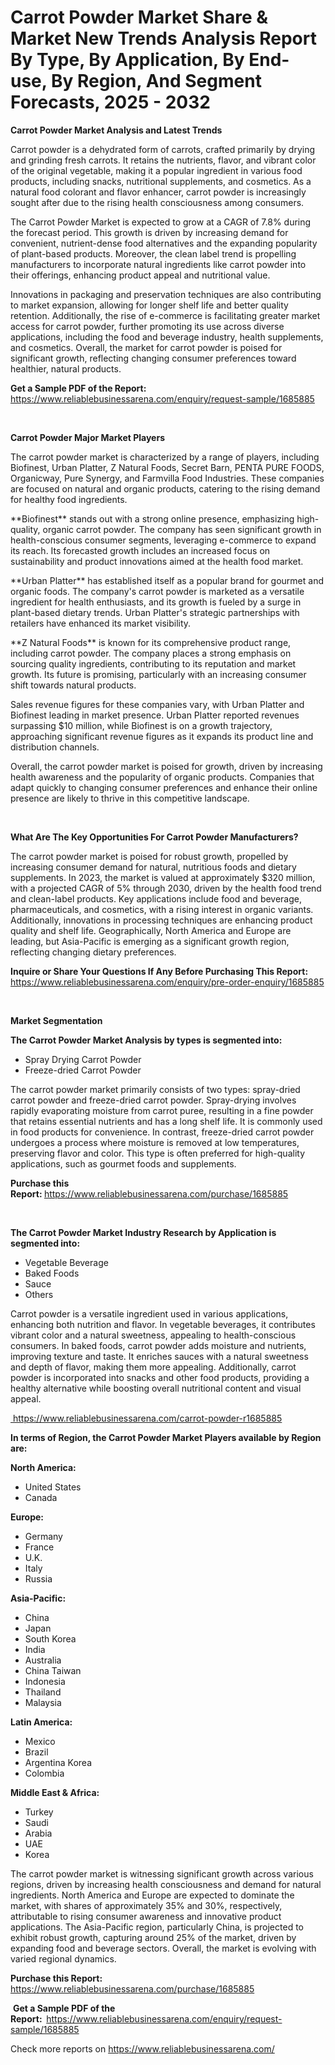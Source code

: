 <p><h1>Carrot Powder Market Share & Market New Trends Analysis Report By Type, By Application, By End-use, By Region, And Segment Forecasts, 2025 - 2032</h1></p><p><strong>Carrot Powder Market Analysis and Latest Trends</strong></p>
<p><p>Carrot powder is a dehydrated form of carrots, crafted primarily by drying and grinding fresh carrots. It retains the nutrients, flavor, and vibrant color of the original vegetable, making it a popular ingredient in various food products, including snacks, nutritional supplements, and cosmetics. As a natural food colorant and flavor enhancer, carrot powder is increasingly sought after due to the rising health consciousness among consumers.</p><p>The Carrot Powder Market is expected to grow at a CAGR of 7.8% during the forecast period. This growth is driven by increasing demand for convenient, nutrient-dense food alternatives and the expanding popularity of plant-based products. Moreover, the clean label trend is propelling manufacturers to incorporate natural ingredients like carrot powder into their offerings, enhancing product appeal and nutritional value.</p><p>Innovations in packaging and preservation techniques are also contributing to market expansion, allowing for longer shelf life and better quality retention. Additionally, the rise of e-commerce is facilitating greater market access for carrot powder, further promoting its use across diverse applications, including the food and beverage industry, health supplements, and cosmetics. Overall, the market for carrot powder is poised for significant growth, reflecting changing consumer preferences toward healthier, natural products.</p></p>
<p><strong>Get a Sample PDF of the Report:&nbsp;</strong> <a href="https://www.reliablebusinessarena.com/enquiry/request-sample/1685885?utm_campaign=1990&utm_medium=2&utm_source=Github&utm_content=ia&utm_term=14022025&utm_id=carrot-powder">https://www.reliablebusinessarena.com/enquiry/request-sample/1685885</a></p>
<p>&nbsp;</p>
<p><strong>Carrot Powder Major Market Players</strong></p>
<p><p>The carrot powder market is characterized by a range of players, including Biofinest, Urban Platter, Z Natural Foods, Secret Barn, PENTA PURE FOODS, Organicway, Pure Synergy, and Farmvilla Food Industries. These companies are focused on natural and organic products, catering to the rising demand for healthy food ingredients.</p><p>**Biofinest** stands out with a strong online presence, emphasizing high-quality, organic carrot powder. The company has seen significant growth in health-conscious consumer segments, leveraging e-commerce to expand its reach. Its forecasted growth includes an increased focus on sustainability and product innovations aimed at the health food market.</p><p>**Urban Platter** has established itself as a popular brand for gourmet and organic foods. The company's carrot powder is marketed as a versatile ingredient for health enthusiasts, and its growth is fueled by a surge in plant-based dietary trends. Urban Platter's strategic partnerships with retailers have enhanced its market visibility.</p><p>**Z Natural Foods** is known for its comprehensive product range, including carrot powder. The company places a strong emphasis on sourcing quality ingredients, contributing to its reputation and market growth. Its future is promising, particularly with an increasing consumer shift towards natural products.</p><p>Sales revenue figures for these companies vary, with Urban Platter and Biofinest leading in market presence. Urban Platter reported revenues surpassing $10 million, while Biofinest is on a growth trajectory, approaching significant revenue figures as it expands its product line and distribution channels.</p><p>Overall, the carrot powder market is poised for growth, driven by increasing health awareness and the popularity of organic products. Companies that adapt quickly to changing consumer preferences and enhance their online presence are likely to thrive in this competitive landscape.</p></p>
<p>&nbsp;</p>
<p><strong>What Are The Key Opportunities For Carrot Powder Manufacturers?</strong></p>
<p><p>The carrot powder market is poised for robust growth, propelled by increasing consumer demand for natural, nutritious foods and dietary supplements. In 2023, the market is valued at approximately $320 million, with a projected CAGR of 5% through 2030, driven by the health food trend and clean-label products. Key applications include food and beverage, pharmaceuticals, and cosmetics, with a rising interest in organic variants. Additionally, innovations in processing techniques are enhancing product quality and shelf life. Geographically, North America and Europe are leading, but Asia-Pacific is emerging as a significant growth region, reflecting changing dietary preferences.</p></p>
<p><strong>Inquire or Share Your Questions If Any Before Purchasing This Report:</strong> <a href="https://www.reliablebusinessarena.com/enquiry/pre-order-enquiry/1685885?utm_campaign=1990&utm_medium=2&utm_source=Github&utm_content=ia&utm_term=14022025&utm_id=carrot-powder">https://www.reliablebusinessarena.com/enquiry/pre-order-enquiry/1685885</a></p>
<p>&nbsp;</p>
<p><strong>Market Segmentation</strong></p>
<p><strong>The Carrot Powder Market Analysis by types is segmented into:</strong></p>
<p><ul><li>Spray Drying Carrot Powder</li><li>Freeze-dried Carrot Powder</li></ul></p>
<p><p>The carrot powder market primarily consists of two types: spray-dried carrot powder and freeze-dried carrot powder. Spray-drying involves rapidly evaporating moisture from carrot puree, resulting in a fine powder that retains essential nutrients and has a long shelf life. It is commonly used in food products for convenience. In contrast, freeze-dried carrot powder undergoes a process where moisture is removed at low temperatures, preserving flavor and color. This type is often preferred for high-quality applications, such as gourmet foods and supplements.</p></p>
<p><strong>Purchase this Report:&nbsp;</strong><a href="https://www.reliablebusinessarena.com/purchase/1685885?utm_campaign=1990&utm_medium=2&utm_source=Github&utm_content=ia&utm_term=14022025&utm_id=carrot-powder">https://www.reliablebusinessarena.com/purchase/1685885</a></p>
<p>&nbsp;</p>
<p><strong>The Carrot Powder Market Industry Research by Application is segmented into:</strong></p>
<p><ul><li>Vegetable Beverage</li><li>Baked Foods</li><li>Sauce</li><li>Others</li></ul></p>
<p><p>Carrot powder is a versatile ingredient used in various applications, enhancing both nutrition and flavor. In vegetable beverages, it contributes vibrant color and a natural sweetness, appealing to health-conscious consumers. In baked foods, carrot powder adds moisture and nutrients, improving texture and taste. It enriches sauces with a natural sweetness and depth of flavor, making them more appealing. Additionally, carrot powder is incorporated into snacks and other food products, providing a healthy alternative while boosting overall nutritional content and visual appeal.</p></p>
<p><a href="https://www.reliablebusinessarena.com/carrot-powder-r1685885?utm_campaign=1990&utm_medium=2&utm_source=Github&utm_content=ia&utm_term=14022025&utm_id=carrot-powder">&nbsp;https://www.reliablebusinessarena.com/carrot-powder-r1685885</a></p>
<p><strong>In terms of Region, the Carrot Powder Market Players available by Region are:</strong></p>
<p>
    <p> <strong> North America: </strong>
        <ul>
            <li>United States</li>
            <li>Canada</li>
        </ul>
        </p> 
    <p> <strong> Europe: </strong>
        <ul>
            <li>Germany</li>
            <li>France</li>
            <li>U.K.</li>
            <li>Italy</li>
            <li>Russia</li>
        </ul>
        </p> 
    <p> <strong> Asia-Pacific: </strong>
        <ul>
            <li>China</li>
            <li>Japan</li>
            <li>South Korea</li>
            <li>India</li>
            <li>Australia</li>
            <li>China Taiwan</li>
            <li>Indonesia</li>
            <li>Thailand</li>
            <li>Malaysia</li>
        </ul>
        </p> 
    <p> <strong> Latin America: </strong>
        <ul>
            <li>Mexico</li>
            <li>Brazil</li>
            <li>Argentina Korea</li>
            <li>Colombia</li>
        </ul>
        </p> 
    <p> <strong> Middle East & Africa: </strong>
        <ul>
            <li>Turkey</li>
            <li>Saudi</li>
            <li>Arabia</li>
            <li>UAE</li>
            <li>Korea</li>
        </ul>
    </p>
    </p>
<p><p>The carrot powder market is witnessing significant growth across various regions, driven by increasing health consciousness and demand for natural ingredients. North America and Europe are expected to dominate the market, with shares of approximately 35% and 30%, respectively, attributable to rising consumer awareness and innovative product applications. The Asia-Pacific region, particularly China, is projected to exhibit robust growth, capturing around 25% of the market, driven by expanding food and beverage sectors. Overall, the market is evolving with varied regional dynamics.</p></p>
<p><strong>Purchase this Report: </strong><a href="https://www.reliablebusinessarena.com/purchase/1685885?utm_campaign=1990&utm_medium=2&utm_source=Github&utm_content=ia&utm_term=14022025&utm_id=carrot-powder">https://www.reliablebusinessarena.com/purchase/1685885</a></p>
<p>&nbsp;<strong>Get a Sample PDF of the Report:&nbsp;&nbsp;</strong><a href="https://www.reliablebusinessarena.com/enquiry/request-sample/1685885?utm_campaign=1990&utm_medium=2&utm_source=Github&utm_content=ia&utm_term=14022025&utm_id=carrot-powder">https://www.reliablebusinessarena.com/enquiry/request-sample/1685885</a></p>
<p><strong></strong></p>
<p>Check more reports on <a href="https://www.reliablebusinessarena.com/?utm_campaign=1990&utm_medium=2&utm_source=Github&utm_content=ia&utm_term=14022025&utm_id=carrot-powder">https://www.reliablebusinessarena.com/</a></p>